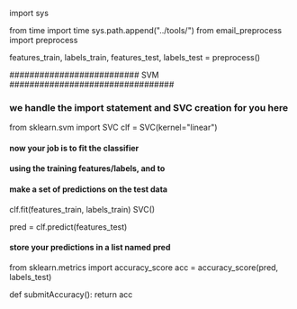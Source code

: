 import sys
 
from time import time
sys.path.append("../tools/")
from email_preprocess import preprocess

features_train, labels_train, features_test, labels_test =  preprocess()



########################## SVM #################################
### we handle the import statement and SVC creation for you here
from sklearn.svm import SVC
clf = SVC(kernel="linear")


#### now your job is to fit the classifier
#### using the training features/labels, and to
#### make a set of predictions on the test data

clf.fit(features_train, labels_train)
SVC()

pred = clf.predict(features_test)

#### store your predictions in a list named pred





from sklearn.metrics import accuracy_score
acc = accuracy_score(pred, labels_test)

def submitAccuracy():
    return acc
